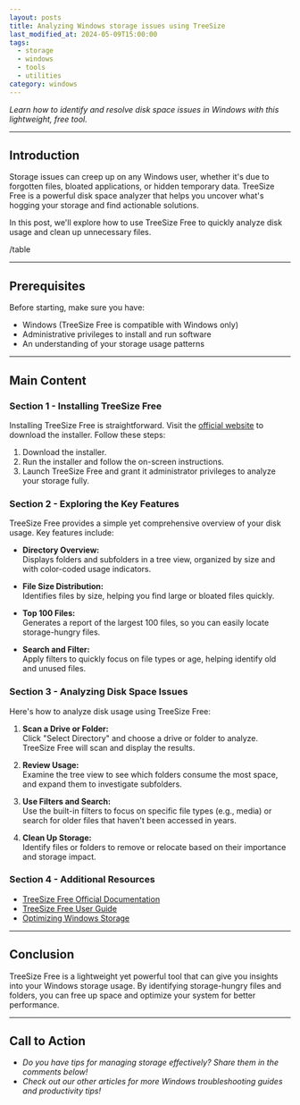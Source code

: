 ```yaml
---
layout: posts
title: Analyzing Windows storage issues using TreeSize
last_modified_at: 2024-05-09T15:00:00
tags:
  - storage
  - windows
  - tools
  - utilities
category: windows
---
```


_Learn how to identify and resolve disk space issues in Windows with this lightweight, free tool._

---

## Introduction

Storage issues can creep up on any Windows user, whether it's due to forgotten files, bloated applications, or hidden temporary data. TreeSize Free is a powerful disk space analyzer that helps you uncover what's hogging your storage and find actionable solutions.

In this post, we'll explore how to use TreeSize Free to quickly analyze disk usage and clean up unnecessary files.

/table

---

## Prerequisites

Before starting, make sure you have:

- Windows (TreeSize Free is compatible with Windows only)
- Administrative privileges to install and run software
- An understanding of your storage usage patterns

---

## Main Content

### Section 1 - Installing TreeSize Free

Installing TreeSize Free is straightforward. Visit the [official website](https://www.jam-software.com/treesize_free/) to download the installer. Follow these steps:

1. Download the installer.
2. Run the installer and follow the on-screen instructions.
3. Launch TreeSize Free and grant it administrator privileges to analyze your storage fully.

### Section 2 - Exploring the Key Features

TreeSize Free provides a simple yet comprehensive overview of your disk usage. Key features include:

- **Directory Overview:**  
  Displays folders and subfolders in a tree view, organized by size and with color-coded usage indicators.
- **File Size Distribution:**  
  Identifies files by size, helping you find large or bloated files quickly.
- **Top 100 Files:**  
  Generates a report of the largest 100 files, so you can easily locate storage-hungry files.

- **Search and Filter:**  
  Apply filters to quickly focus on file types or age, helping identify old and unused files.

### Section 3 - Analyzing Disk Space Issues

Here's how to analyze disk usage using TreeSize Free:

1. **Scan a Drive or Folder:**  
   Click "Select Directory" and choose a drive or folder to analyze. TreeSize Free will scan and display the results.

2. **Review Usage:**  
   Examine the tree view to see which folders consume the most space, and expand them to investigate subfolders.

3. **Use Filters and Search:**  
   Use the built-in filters to focus on specific file types (e.g., media) or search for older files that haven't been accessed in years.

4. **Clean Up Storage:**  
   Identify files or folders to remove or relocate based on their importance and storage impact.

### Section 4 - Additional Resources

- [TreeSize Free Official Documentation](https://www.jam-software.com/treesize_free/manual.shtml)
- [TreeSize Free User Guide](https://www.jam-software.com/treesize_free/user_guide.shtml)
- [Optimizing Windows Storage](https://support.microsoft.com/en-us/windows/free-up-drive-space-in-windows-10-9d123f9c-9c89-12d0-0733-13d0c61c6164)

---

## Conclusion

TreeSize Free is a lightweight yet powerful tool that can give you insights into your Windows storage usage. By identifying storage-hungry files and folders, you can free up space and optimize your system for better performance.

---

## Call to Action

- _Do you have tips for managing storage effectively? Share them in the comments below!_
- _Check out our other articles for more Windows troubleshooting guides and productivity tips!_
